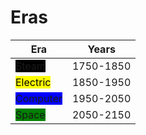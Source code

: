 # Eras

| Era | Years |
| --- | ----- |
| <span style="background-color: black">Steam</span>   | 1750-1850 |
| <span style="background-color: yellow; color: black">Electric</span>  | 1850-1950 |
| <span style="background-color: blue">Computer</span> | 1950-2050 |
| <span style="background-color: green">Space</span>   | 2050-2150 |
